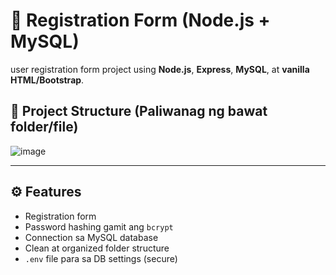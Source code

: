 # 📝 Registration Form (Node.js + MySQL)

user registration form project using **Node.js**, **Express**, **MySQL**, at **vanilla HTML/Bootstrap**.

## 📁 Project Structure (Paliwanag ng bawat folder/file)

![image](https://github.com/user-attachments/assets/c2f9b6c1-3bac-4307-9b9d-1b81dd5a3e6a)


---

## ⚙️ Features

- Registration form
- Password hashing gamit ang `bcrypt`
- Connection sa MySQL database
- Clean at organized folder structure
- `.env` file para sa DB settings (secure)
